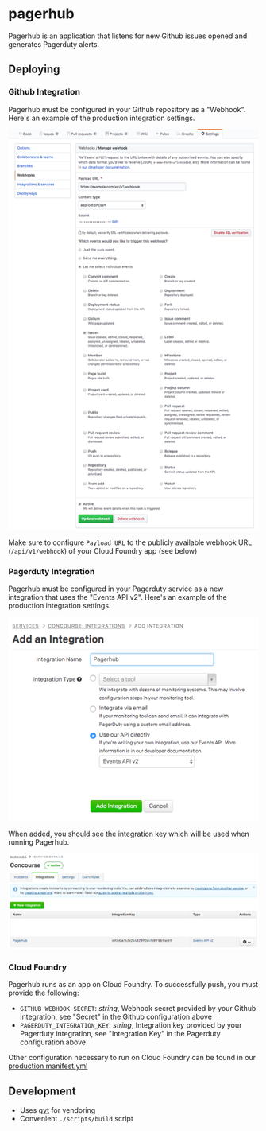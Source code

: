 # pagerhub

Pagerhub is an application that listens for new Github issues opened and generates Pagerduty alerts.

## Deploying

### Github Integration

Pagerhub must be configured in your Github repository as a "Webhook". Here's an example of the production integration settings.

![pagerhub_github_integration](assets/pagerhub_github_integration.png)

Make sure to configure `Payload URL` to the publicly available webhook URL (`/api/v1/webhook`) of your Cloud Foundry app (see below)

### Pagerduty Integration

Pagerhub must be configured in your Pagerduty service as a new integration that uses the "Events API v2". Here's an example of the production integration settings.

![pagerhub_pagerduty_integration](assets/pagerhub_pagerduty_integration.png)

When added, you should see the integration key which will be used when running Pagerhub.

![pagerhub_pagerduty_integration_key](assets/pagerhub_pagerduty_integration_key.png)

### Cloud Foundry

Pagerhub runs as an app on Cloud Foundry. To successfully push, you must provide the following:

- `GITHUB_WEBHOOK_SECRET`: *string*, Webhook secret provided by your Github integration, see "Secret" in the Github configuration above
- `PAGERDUTY_INTEGRATION_KEY`: *string*, Integration key provided by your Pagerduty integration, see "Integration Key" in the Pagerduty configuration above

Other configuration necessary to run on Cloud Foundry can be found in our [production manifest.yml](manifest.yml)

## Development

- Uses [gvt](github.com/FiloSottile/gvt) for vendoring
- Convenient `./scripts/build` script